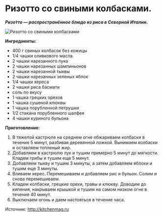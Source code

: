 # Ризотто со свиными колбасками.

_**Ризо́тто — распространённое блюдо из риса в Северной Италии.**_

![Ризотто со свиными колбасками](/images/Kulinar/Second/rizotto_kolbaski.jpg 'Ризотто со свиными колбасками')

**Ингредиенты:**

- 400 г свиных колбасок без кожицы
- 1/4 чашки оливкового масла
- 2 чашки нарезанного лука
- 2 чашки нарезанных шампиньонов
- 2 чашки нарезанной тыквы
- 2 чашки нарезанных зеленых яблок
- 1/4 чашки хереса
- 2 чашки риса басмати
- соль по вкусу
- 1 чашка грецких орехов
- 1 чашка сушеной клюквы
- 1 чашка порубленной петрушки
- 1/2 стакана порубленного шалфея
- 4 чашки куриного бульона

**Приготовление:**

1. В тяжелой кастрюле на среднем огне обжариваем колбаски в течение 5 минут, разбивая деревянной ложкой. Вынимаем колбаски и оставляем топленый жир.
2. Добавляем в кастрюлю лук и тушим примерно 5 минут до мягкости. Кладем грибы и тушим еще 5 минут.
3. Добавляем тыкву и тушим 3 минуты, а затем добавляем яблоки и тушим еще 3 минуты.
4. Вливаем херес. Перемешиваем и добавляем рис и бульон. Солим и снова перемешиваем.
5. Кладем колбаски, грецкие орехи, травы и клюкву. Доводим до кипения, накрываем крышкой и тушим на самом низком огне в течение 40 минут.
6. Выключаем огонь и даем настояться в течение часа.

Источник: http://kitchenmag.ru
